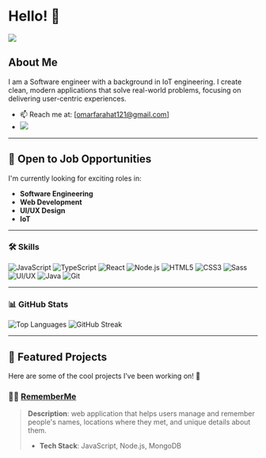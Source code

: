 
# Hello! 👋

![](https://media.giphy.com/media/CuuSHzuc0O166MRfjt/giphy.gif?cid=790b7611neko40fq5qcaedjwf0uttjoz3tloudxsezrgyisr&ep=v1_gifs_search&rid=giphy.gif&ct=g)

## About Me
I am a Software engineer with a background in IoT engineering. I create clean, modern applications that solve real-world problems, focusing on delivering user-centric experiences.

- 📫 Reach me at: [omarfarahat121@gmail.com]
-  <a href="https://www.linkedin.com/in/omarfarahat-/" target="_blank">
    <img src="https://img.shields.io/badge/-LinkedIn-0A66C2?logo=linkedin&logoColor=white&style=flat-square" />
  </a>

---

## 💼 Open to Job Opportunities
I'm currently looking for exciting roles in:

- **Software Engineering**
- **Web Development**
- **UI/UX Design**
- **IoT**
  
---

### 🛠️ Skills
![JavaScript](https://img.shields.io/badge/-JavaScript-yellow?logo=javascript&logoColor=white)
![TypeScript](https://img.shields.io/badge/-TypeScript-blue?logo=typescript&logoColor=white)
![React](https://img.shields.io/badge/-React-61DAFB?logo=react&logoColor=white)
![Node.js](https://img.shields.io/badge/-Node.js-339933?logo=node.js&logoColor=white)
![HTML5](https://img.shields.io/badge/-HTML5-E34F26?logo=html5&logoColor=white)
![CSS3](https://img.shields.io/badge/-CSS3-1572B6?logo=css3&logoColor=white)
![Sass](https://img.shields.io/badge/-Sass-CC6699?logo=sass&logoColor=white)
![UI/UX](https://img.shields.io/badge/-UI%2FUX-663399?logo=adobe-xd&logoColor=white)
![Java](https://img.shields.io/badge/-Java-007396?logo=java&logoColor=white)
![Git](https://img.shields.io/badge/-Git-F05032?logo=git&logoColor=white)

---

### 📊 GitHub Stats
![Top Languages](https://github-readme-stats.vercel.app/api/top-langs/?username=FarahatOmar&layout=compact)
![GitHub Streak](https://github-readme-streak-stats.herokuapp.com/?user=FarahatOmar&theme=dark)

---

## 🌌 Featured Projects
Here are some of the cool projects I’ve been working on! 🌟
### 🧑‍💻 [RememberMe](https://github.com/FarahatOmar/RememberMe)
> **Description**: web application that helps users manage and remember people's names, locations where they met, and unique details about them.
> - **Tech Stack**: JavaScript, Node.js, MongoDB



